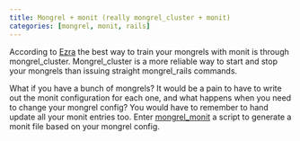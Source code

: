 ```yaml
--- 
title: Mongrel + monit (really mongrel_cluster + monit)
categories: [mongrel, monit, rails]
---
```

According to [Ezra](http://rubyforge.org/pipermail/mongrel-users/2007-April/003445.html) the best way to train your mongrels with monit is through mongrel_cluster.  Mongrel_cluster is a more reliable way to start and stop your mongrels than issuing straight mongrel_rails commands.

What if you have a bunch of mongrels? It would be a pain to have to write out the monit configuration for each one, and what happens when you need to change your mongrel config? You would have to remember to  hand update all your monit entries too. Enter [mongrel_monit](http://gist.github.com/286460) a script to generate a monit file based on your mongrel config.

